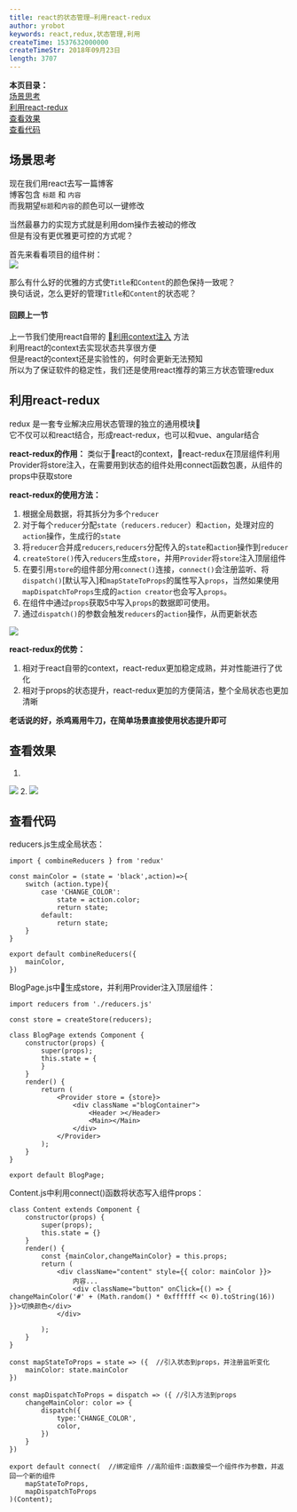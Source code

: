 ```yaml
---
title: react的状态管理—利用react-redux
author: yrobot
keywords: react,redux,状态管理,利用
createTime: 1537632000000
createTimeStr: 2018年09月23日
length: 3707
---
```


__本页目录：__   
[场景思考](#index)  
[利用react-redux](#redux)  
[查看效果](#result)  
[查看代码](#code)  

<a id='index'></a>

## 场景思考
现在我们用react去写一篇博客  
博客包含 `标题` 和 `内容`  
而我期望`标题`和`内容`的颜色可以一键修改  

当然最暴力的实现方式就是利用dom操作去被动的修改  
但是有没有更优雅更可控的方式呢？  

首先来看看项目的组件树：  
![](https://ws1.sinaimg.cn/large/006tNbRwgy1fvekxo7hlhj30c00aj0sy.jpg)

那么有什么好的优雅的方式使`Title`和`Content`的颜色保持一致呢？  
换句话说，怎么更好的管理`Title`和`Content`的状态呢？ 

#### 回顾上一节  
上一节我们使用react自带的 [利用context注入](./利用context注入.md) 方法   
利用react的context去实现状态共享很方便  
但是react的context还是实验性的，何时会更新无法预知  
所以为了保证软件的稳定性，我们还是使用react推荐的第三方状态管理redux   

<a id='redux'></a>

## 利用react-redux
redux 是一套专业解决应用状态管理的独立的通用模块  
它不仅可以和react结合，形成react-redux，也可以和vue、angular结合  

__react-redux的作用：__ 类似于react的context，react-redux在顶层组件利用Provider将store注入，在需要用到状态的组件处用connect函数包裹，从组件的props中获取store  

__react-redux的使用方法：__  
1. 根据全局数据，将其拆分为多个`reducer`
2. 对于每个`reducer`分配`state`（`reducers.reducer`）和`action`，处理对应的`action`操作，生成行的`state`
3. 将`reducer`合并成`reducers`,`reducers`分配传入的`state`和`action`操作到`reducer` 
4. `createStore()`传入`reducers`生成`store`，并用`Provider`将`store`注入顶层组件
5. 在要引用`store`的组件部分用`connect()`连接，`connect()`会注册监听、将`dispatch()`[默认写入]和`mapStateToProps`的属性写入`props`，当然如果使用`mapDispatchToProps`生成的`action creator`也会写入`props`。
6. 在组件中通过`props`获取5中写入`props`的数据即可使用。
7. 通过`dispatch()`的参数会触发`reducers`的`action`操作，从而更新状态  

![](https://ws2.sinaimg.cn/large/006tNbRwgy1fvlqv6xb3uj30yu0sagqj.jpg)

__react-redux的优势：__ 
1. 相对于react自带的context，react-redux更加稳定成熟，并对性能进行了优化  
2. 相对于props的状态提升，react-redux更加的方便简洁，整个全局状态也更加清晰   

__老话说的好，杀鸡焉用牛刀，在简单场景直接使用状态提升即可__  

<a id='result'></a>

## 查看效果
1. 
![](https://ws3.sinaimg.cn/large/006tNbRwgy1fvhmmoieh4j31kw0nxdpk.jpg)
2. 
![](https://ws2.sinaimg.cn/large/006tNbRwgy1fvhmmukgfyj31kw0o2qcy.jpg)


<a id='code'></a>

## 查看代码
reducers.js生成全局状态：  
```
import { combineReducers } from 'redux'

const mainColor = (state = 'black',action)=>{
    switch (action.type){
        case 'CHANGE_COLOR':
            state = action.color;
            return state;
        default:
            return state;
    }
}

export default combineReducers({
    mainColor,
})
```

BlogPage.js中生成store，并利用Provider注入顶层组件：
```
import reducers from './reducers.js'

const store = createStore(reducers);

class BlogPage extends Component {
    constructor(props) {
        super(props);
        this.state = {
        }
    }
    render() {
        return (
            <Provider store = {store}>
                <div className ="blogContainer">
                    <Header ></Header>
                    <Main></Main>
                </div>
            </Provider>
        );
    }
}

export default BlogPage;
```

Content.js中利用connect()函数将状态写入组件props：  
```
class Content extends Component {
    constructor(props) {
        super(props);
        this.state = {}
    }
    render() {
        const {mainColor,changeMainColor} = this.props;
        return (
            <div className="content" style={{ color: mainColor }}>
                内容...
                <div className="button" onClick={() => { changeMainColor('#' + (Math.random() * 0xffffff << 0).toString(16)) }}>切换颜色</div>
            </div>

        );
    }
}

const mapStateToProps = state => ({  //引入状态到props，并注册监听变化
    mainColor: state.mainColor
})

const mapDispatchToProps = dispatch => ({ //引入方法到props
    changeMainColor: color => {
        dispatch({
            type:'CHANGE_COLOR',
            color,
        })
    }
})

export default connect(  //绑定组件 //高阶组件:函数接受一个组件作为参数，并返回一个新的组件
    mapStateToProps,
    mapDispatchToProps
)(Content);
```


